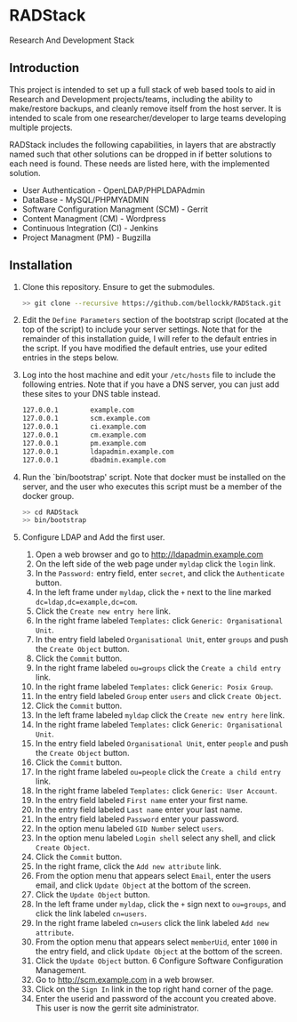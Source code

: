 # RADStack
Research And Development Stack

## Introduction
This project is intended to set up a full stack of web based tools to aid in Research and Development projects/teams, including the ability to make/restore backups, and cleanly remove itself from the host server.  It is intended to scale from one researcher/developer to large teams developing multiple projects.

RADStack includes the following capabilities, in layers that are abstractly named such that other solutions can be dropped in if better solutions to each need is found.  These needs are listed here, with the implemented solution.
* User Authentication - OpenLDAP/PHPLDAPAdmin
* DataBase - MySQL/PHPMYADMIN
* Software Configuration Managment (SCM) - Gerrit
* Content Managment (CM) - Wordpress
* Continuous Integration (CI) - Jenkins
* Project Managment (PM) - Bugzilla

## Installation
1. Clone this repository.  Ensure to get the submodules.

   ```bash
   >> git clone --recursive https://github.com/bellockk/RADStack.git
   ```
2. Edit the `Define Parameters` section of the bootstrap script (located at the top of the script) to include your server settings.  Note that for the remainder of this installation guide, I will refer to the default entries in the script.  If you have modified the default entries, use your edited entries in the steps below.
3. Log into the host machine and edit your `/etc/hosts` file to include the following entries.  Note that if you have a DNS server, you can just add these sites to your DNS table instead.

   ```bash
   127.0.0.1		example.com
   127.0.0.1		scm.example.com
   127.0.0.1		ci.example.com
   127.0.0.1		cm.example.com
   127.0.0.1		pm.example.com
   127.0.0.1		ldapadmin.example.com
   127.0.0.1		dbadmin.example.com
   ```
4. Run the `bin/bootstrap' script.  Note that docker must be installed on the server, and the user who executes this script must be a member of the docker group.

   ```bash
   >> cd RADStack
   >> bin/bootstrap
   ```
5. Configure LDAP and Add the first user.
   1. Open a web browser and go to http://ldapadmin.example.com
   2. On the left side of the web page under `myldap` click the `login` link.
   3. In the `Password:` entry field, enter `secret`, and click the `Authenticate` button.
   4. In the left frame under `myldap`, click the `+` next to the line marked `dc=ldap,dc=example,dc=com`.
   5. Click the `Create new entry here` link.
   6. In the right frame labeled `Templates:` click `Generic: Organisational Unit`.
   7. In the entry field labeled `Organisational Unit`, enter `groups` and push the `Create Object` button.
   8. Click the `Commit` button.
   9. In the right frame labeled `ou=groups` click the `Create a child entry` link.
   10. In the right frame labeled `Templates:` click `Generic: Posix Group`.
   11. In the entry field labeled `Group` enter `users` and click `Create Object`.
   12. Click the `Commit` button.
   13. In the left frame labeled `myldap` click the `Create new entry here` link.
   14. In the right frame labeled `Templates:` click `Generic: Organisational Unit`.
   15. In the entry field labeled `Organisational Unit`, enter `people` and push the `Create Object` button.
   16. Click the `Commit` button.
   17. In the right frame labeled `ou=people` click the `Create a child entry` link.
   18. In the right frame labeled `Templates:` click `Generic: User Account`.
   19. In the entry field labeled `First name` enter your first name.
   20. In the entry field labeled `Last name` enter your last name.
   21. In the entry field labeled `Password` enter your password.
   22. In the option menu labeled `GID Number` select `users`.
   23. In the option menu labeled `Login shell` select any shell, and click `Create Object`.
   24. Click the `Commit` button.
   25. In the right frame, click the `Add new attribute` link.
   26. From the option menu that appears select `Email`, enter the users email, and click `Update Object` at the bottom of the screen.
   27. Click the `Update Object` button.
   28. In the left frame under `myldap`, click the `+` sign next to `ou=groups`, and click the link labeled `cn=users`.
   29. In the right frame labeled `cn=users` click the link labeled `Add new attribute`.
   30. From the option menu that appears select `memberUid`, enter `1000` in the entry field, and click `Update Object` at the bottom of the screen.
   31. Click the `Update Object` button.
6 Configure Software Configuration Management.
   1. Go to http://scm.example.com in a web browser.
   2. Click on the `Sign In` link in the top right hand corner of the page.
   3. Enter the userid and password of the account you created above.  This user is now the gerrit site administrator.
